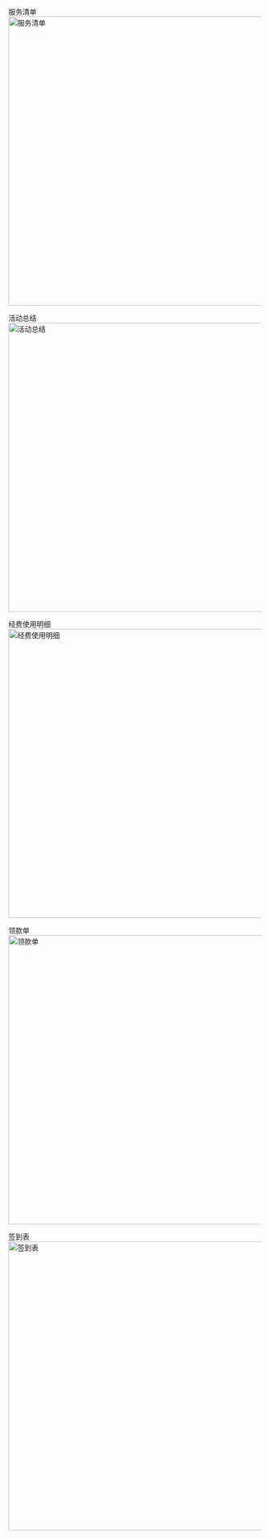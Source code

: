 服务清单
<img src="https://github.com/kaku-kou/000/blob/master/picture/fuwuqingdan.jpg" width="575" alt="服务清单"/>

活动总结
<img src="https://github.com/kaku-kou/000/blob/master/picture/huodongzongjie.png" width="575" alt="活动总结" />

经费使用明细
<img src="https://github.com/kaku-kou/000/blob/master/picture/jingfeishiyongmingxi.jpg" width="575" alt="经费使用明细" />

领款单
<img src="https://github.com/kaku-kou/000/blob/master/picture/lingkuandan.jpg" width="575" alt="领款单" />

签到表
<img src="https://github.com/kaku-kou/000/blob/master/picture/qiandaobiao.jpg" width="575" alt="签到表" />

